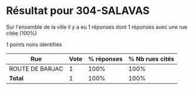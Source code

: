 # Résultat pour 304-SALAVAS

Sur l'ensemble de la ville il y a eu 1 réponses dont 1 réponses avec une rue citée (100%)

1 points noirs identifiés

| Rue | Vote | % réponses | % Nb rues cités|
|-----|------|------------|----------------|
| ROUTE DE BARJAC | 1 | 100% | 100%|
| **Total** | 1 | 100% | 100%|
